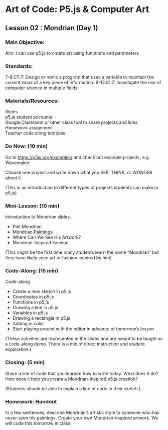 # Art of Code: P5.js & Computer Art
## Lesson 02 : Mondrian (Day 1)

### Main Objective:

Aim: I can use p5.js to create art using functions and parameters

### Standards:

7-8.CT.7: Design or remix a program that uses a variable to maintain the current value of a key piece of information.
9-12.IC.7: Investigate the use of computer science in multiple fields.


### Materials/Resources:

Slides\
p5.js student accounts\
Google Classroom or other class tool to share projects and links\
Homework assignment\
Teacher code along template



### Do Now: (10 min)

Go to https://p5js.org/examples/ and check out example projects, e.g. Wavemaker.

Choose one project and write down what you SEE, THINK, or WONDER about it. 

(This is an introduction to different types of projects students can make in p5.js)


### Mini-Lesson: (10 min)

Introduction to Mondrian slides:
- Piet Mondrian
- Mondrian Paintings
- Where Can We See His Artwork?
- Mondrian-Inspired Fashion

(This might be the first time many students learn the name “Mondrian” but they have likely seen art or fashion inspired by him)

### Code-Along: (15 min)
Code-along
- Create a new sketch in p5.js
- Coordinates in p5.js
- Functions in p5.js
- Drawing a line in p5.js
- Variables in p5.js
- Drawing a rectangle in p5.js
- Adding in color
- Start playing around with the editor in advance of tomorrow’s lesson

(These activities are represented in the slides and are meant to be taught as a code-along demo. There is a mix of direct instruction and student exploration.)

### Closing: (5 min)

Share a line of code that you learned how to write today. What does it do? How does it help you create a Mondrian-inspired p5.js creation?

(Students should be able to explain a line of code in their sketch.)

### Homework: Handout

In a few sentences, describe Mondrian’s artistic style to someone who has never seen his paintings.
Create your own Mondrian-inspired artwork. We will code this tomorrow in class!


